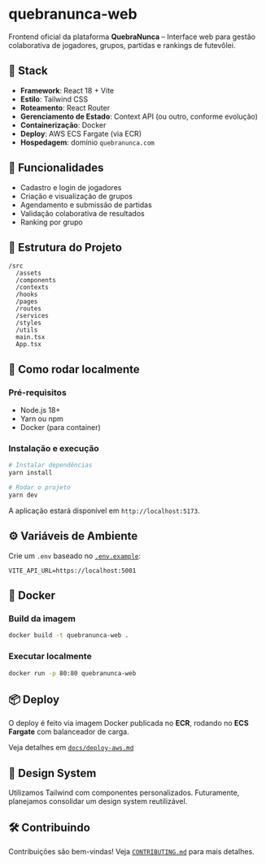 # quebranunca-web

Frontend oficial da plataforma **QuebraNunca** – Interface web para gestão colaborativa de jogadores, grupos, partidas e rankings de futevôlei.

## 🧱 Stack

- **Framework**: React 18 + Vite
- **Estilo**: Tailwind CSS
- **Roteamento**: React Router
- **Gerenciamento de Estado**: Context API (ou outro, conforme evolução)
- **Containerização**: Docker
- **Deploy**: AWS ECS Fargate (via ECR)
- **Hospedagem**: domínio `quebranunca.com`

## 🚀 Funcionalidades

- Cadastro e login de jogadores
- Criação e visualização de grupos
- Agendamento e submissão de partidas
- Validação colaborativa de resultados
- Ranking por grupo

## 📁 Estrutura do Projeto

```
/src
  /assets
  /components
  /contexts
  /hooks
  /pages
  /routes
  /services
  /styles
  /utils
  main.tsx
  App.tsx
```

## 🧪 Como rodar localmente

### Pré-requisitos

- Node.js 18+
- Yarn ou npm
- Docker (para container)

### Instalação e execução

```bash
# Instalar dependências
yarn install

# Rodar o projeto
yarn dev
```

A aplicação estará disponível em `http://localhost:5173`.

## ⚙️ Variáveis de Ambiente

Crie um `.env` baseado no [`.env.example`](./.env.example):

```env
VITE_API_URL=https://localhost:5001
```

## 🐳 Docker

### Build da imagem

```bash
docker build -t quebranunca-web .
```

### Executar localmente

```bash
docker run -p 80:80 quebranunca-web
```

## 📦 Deploy

O deploy é feito via imagem Docker publicada no **ECR**, rodando no **ECS Fargate** com balanceador de carga.

Veja detalhes em [`docs/deploy-aws.md`](./docs/deploy-aws.md)

## 🧠 Design System

Utilizamos Tailwind com componentes personalizados. Futuramente, planejamos consolidar um design system reutilizável.

## 🛠 Contribuindo

Contribuições são bem-vindas! Veja [`CONTRIBUTING.md`](./CONTRIBUTING.md) para mais detalhes.
